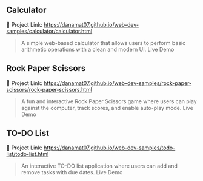 ## Calculator
🔗 Project Link: https://danamat07.github.io/web-dev-samples/calculator/calculator.html
> A simple web-based calculator that allows users to perform basic arithmetic operations with a clean and modern UI.
Live Demo

## Rock Paper Scissors
🔗 Project Link: https://danamat07.github.io/web-dev-samples/rock-paper-scissors/rock-paper-scissors.html
> A fun and interactive Rock Paper Scissors game where users can play against the computer, track scores, and enable auto-play mode.
Live Demo

## TO-DO List
🔗 Project Link: https://danamat07.github.io/web-dev-samples/todo-list/todo-list.html
> An interactive TO-DO list application where users can add and remove tasks with due dates.
Live Demo
